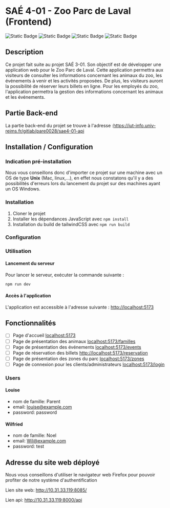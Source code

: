 # SAÉ 4-01 - Zoo Parc de Laval (Frontend)

![Static Badge](https://img.shields.io/badge/BUT-S4-teal)
![Static Badge](https://img.shields.io/badge/SAE-401front-green)
![Static Badge](https://img.shields.io/badge/React-blue)
![Static Badge](https://img.shields.io/badge/Status-In_progress-gold)
## Description

Ce projet fait suite au projet SAÉ 3-01. Son objectif est de développer une application web pour le Zoo Parc de Laval. Cette application permettra aux visiteurs de consulter les informations concernant les animaux du zoo, les événements à venir et les activités proposées. De plus, les visiteurs auront la possibilité de réserver leurs billets en ligne. Pour les employés du zoo, l'application permettra la gestion des informations concernant les animaux et les événements.

## Partie Back-end
La partie back-end du projet se trouve à l'adresse :https://iut-info.univ-reims.fr/gitlab/pare0028/sae4-01-api
## Installation / Configuration

### Indication pré-installation
Nous vous conseillons donc d'importer ce projet sur une machine avec un OS de type **Unix** (Mac, linux,...), en effet nous constatons qu'il y a des possibilités d'erreurs lors du lancement du projet sur des machines ayant un OS Windows. 
### Installation

1. Cloner le projet
2. Installer les dépendances JavaScript avec `npm install`
3. Installation du build de tailwindCSS avec `npm run build`

### Configuration


### Utilisation

#### Lancement du serveur

Pour lancer le serveur, exécuter la commande suivante :

```bash
npm run dev
```

#### Accès à l'application

L'application est accessible à l'adresse suivante : [http://localhost:5173](http://localhost:5173)

## Fonctionnalités

- [ ] Page d'accueil [localhost:5173](http://localhost:5173)
- [ ] Page de présentation des animaux [localhost:5173/familles](http://localhost:5173/familles)
- [ ] Page de présentation des événements [localhost:5173/events](http://localhost:5173/events)
- [ ] Page de réservation des billets [http://localhost:5173/reservation](http://localhost:5173/reservation)
- [ ] Page de présentation des zones du parc [localhost:5173/zones](http://localhost:5173/zones)
- [ ] Page de connexion pour les clients/administrateurs [localhost:5173/login](http://localhost:5173/login)

### Users

#### Louise
- nom de famille: Parent
- email: louise@example.com
- password: password

#### Wilfried
- nom de famille: Noel
- email: Wil@example.com
- password: test

## Adresse du site web déployé
Nous vous conseillons d'utiliser le navigateur web Firefox pour pouvoir profiter de notre système d'authentification 

Lien site web: http://10.31.33.119:8085/

Lien api: http://10.31.33.119:8000/api